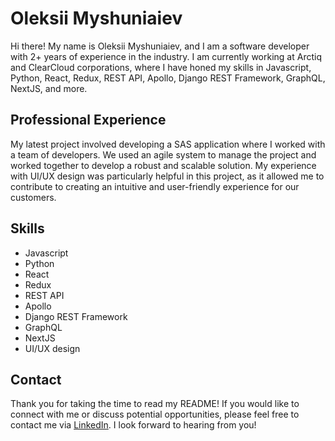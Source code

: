 # Oleksii Myshuniaiev

Hi there! My name is Oleksii Myshuniaiev, and I am a software developer with 2+ years of experience in the industry. I am currently working at Arctiq and ClearCloud corporations, where I have honed my skills in Javascript, Python, React, Redux, REST API, Apollo, Django REST Framework, GraphQL, NextJS, and more. 

## Professional Experience

My latest project involved developing a SAS application where I worked with a team of developers. We used an agile system to manage the project and worked together to develop a robust and scalable solution. My experience with UI/UX design was particularly helpful in this project, as it allowed me to contribute to creating an intuitive and user-friendly experience for our customers.

## Skills

- Javascript
- Python
- React
- Redux
- REST API
- Apollo
- Django REST Framework
- GraphQL
- NextJS
- UI/UX design

## Contact

Thank you for taking the time to read my README! If you would like to connect with me or discuss potential opportunities, please feel free to contact me via [LinkedIn](https://www.linkedin.com/in/myshuniaiev/). I look forward to hearing from you!
